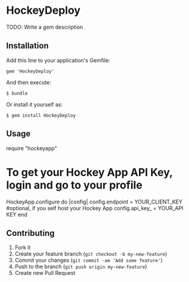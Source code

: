 # HockeyDeploy

TODO: Write a gem description

## Installation

Add this line to your application's Gemfile:

    gem 'HockeyDeploy'

And then execute:

    $ bundle

Or install it yourself as:

    $ gem install HockeyDeploy

## Usage

require "hockeyapp"

# To get your Hockey App API Key, login and go to your profile
HockeyApp.configure do |config|
  config.endpoint = YOUR_CLIENT_KEY #optional, if you self host your Hockey App
  config.api_key_ = YOUR_API KEY
end

## Contributing

1. Fork it
2. Create your feature branch (`git checkout -b my-new-feature`)
3. Commit your changes (`git commit -am 'Add some feature'`)
4. Push to the branch (`git push origin my-new-feature`)
5. Create new Pull Request
